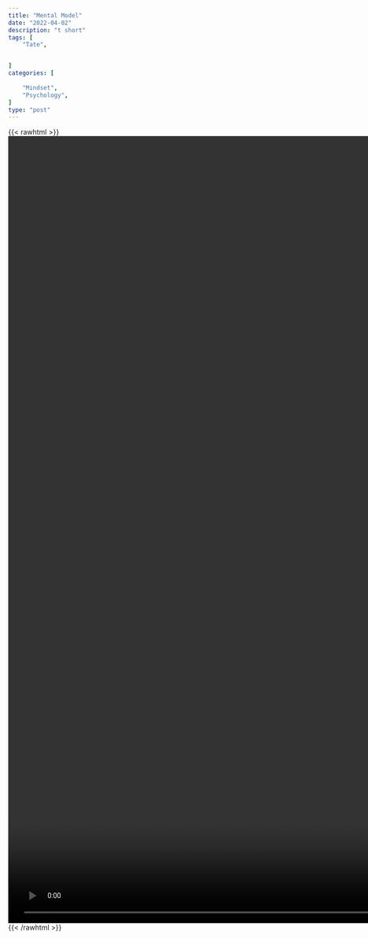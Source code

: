 ```yaml
---
title: "Mental Model"
date: "2022-04-02"
description: "t short"
tags: [
    "Tate",


]
categories: [
    
    "Mindset",
    "Psychology",
]
type: "post"
---
```

{{< rawhtml >}}
    <video style="height:40vh;width:auto" overflow="hidden" controls>
        <source src="https://clips.dev00ps.com/Tate/MENTAL%20TOUGHNESS%20shorts%20mentaltoughness.mp4" type="video/mp4"> 
    </video>
{{< /rawhtml >}}